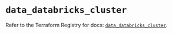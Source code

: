 # `data_databricks_cluster`

Refer to the Terraform Registry for docs: [`data_databricks_cluster`](https://registry.terraform.io/providers/databricks/databricks/1.67.0/docs/data-sources/cluster).
